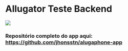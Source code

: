 # Allugator Teste Backend
![](https://github.com/jhonsstn/clean-node-api/actions/workflows/test.yml/badge.svg?branch=main)

### Repositório completo do app aqui: https://github.com/jhonsstn/alugaphone-app
